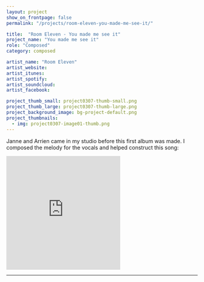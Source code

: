 ```yaml
---
layout: project
show_on_frontpage: false
permalink: "/projects/room-eleven-you-made-me-see-it/"

title:  "Room Eleven - You made me see it"
project_name: "You made me see it"
role: "Composed"
category: composed

artist_name: "Room Eleven"
artist_website:
artist_itunes:
artist_spotify:
artist_soundcloud:
artist_facebook:

project_thumb_small: project0307-thumb-small.png
project_thumb_large: project0307-thumb-large.png
project_background_image: bg-project-default.png
project_thumbnails:
  - img: project0307-image01-thumb.png
---
```


Janne and Arrien came in my studio before this first album was made. I composed the melody for the vocals and helped construct this song:

<iframe src="https://open.spotify.com/embed/track/2oczWeolYFcsnhq7YpZn6j" width="300" height="300" frameborder="0" allowtransparency="true"></iframe>

---
